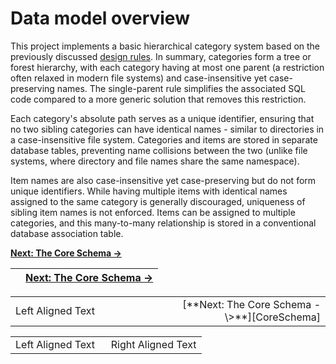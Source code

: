 # Data model overview

This project implements a basic hierarchical category system based on the previously discussed [design rules][MP Design Rules]. In summary, categories form a tree or forest hierarchy, with each category having at most one parent (a restriction often relaxed in modern file systems) and case-insensitive yet case-preserving names. The single-parent rule simplifies the associated SQL code compared to a more generic solution that removes this restriction.

Each category's absolute path serves as a unique identifier, ensuring that no two sibling categories can have identical names - similar to directories in a case-insensitive file system. Categories and items are stored in separate database tables, preventing name collisions between the two (unlike file systems, where directory and file names share the same namespace).

Item names are also case-insensitive yet case-preserving but do not form unique identifiers. While having multiple items with identical names assigned to the same category is generally discouraged, uniqueness of sibling item names is not enforced. Items can be assigned to multiple categories, and this many-to-many relationship is stored in a conventional database association table.

[**Next: The Core Schema -\>**][CoreSchema]


|     | [**Next: The Core Schema -\>**][CoreSchema] |
| --- | ------------------------------------------- |



<table style="width: 100%; border-spacing: 0; border-collapse: collapse;">
  <tbody style="width: 100%">
    <tr style="width: 100%;">
      <td style="text-align: left; width: 50%;">Left Aligned Text</td>
      <td style="text-align: right; width: 50%;">[**Next: The Core Schema -\>**][CoreSchema]</td>
    </tr>
  </tbody>
</table>

<table style="width: 100%; border-collapse: collapse;">
  <tr>
    <td style="text-align: left; width: 50%;">Left Aligned Text</td>
    <td style="text-align: right; width: 50%;">Right Aligned Text</td>
  </tr>
</table>


<!-- References -->

[MP Design Rules]: https://pchemguy.github.io/SQLite-SQL-Tutorial/mat-paths/design-rules
[CoreSchema]: https://github.com/pchemguy/SQLiteMP/blob/main/sqlitemp/docs/CoreSchema.md